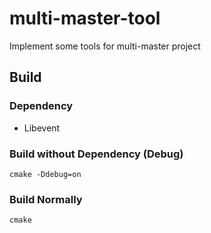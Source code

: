 # multi-master-tool
Implement some tools for multi-master project

## Build
### Dependency
+ Libevent
### Build without Dependency (Debug)
```
cmake -Ddebug=on
```
### Build Normally
```
cmake
```
